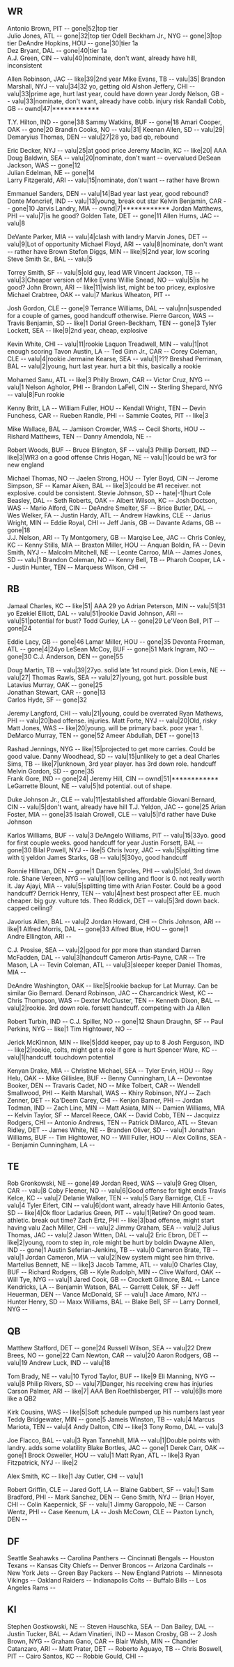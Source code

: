 WR
---------------------------------------------------------
Antonio Brown, PIT        -- gone|52|top tier           
Julio Jones, ATL          -- gone|32|top tier
Odell Beckham Jr., NYG    -- gone|3|top tier
DeAndre Hopkins, HOU      -- gone|30|tier 1a                    
Dez Bryant, DAL           -- gone|40|tier 1a             
A.J. Green, CIN           -- valu|40|nominate, don't want, already have hill,  inconsistent

Allen Robinson, JAC       -- like|39|2nd year
Mike Evans, TB            -- valu|35|
Brandon Marshall, NYJ     -- valu|34|32 yo, getting old
Alshon Jeffery, CHI       -- valu|33|prime age, hurt last year, could have down year
Jordy Nelson, GB          -- valu|33|nominate, don't want, already have cobb. injury risk
Randall Cobb, GB          -- ownd|47|************

T.Y. Hilton, IND          -- gone|38
Sammy Watkins, BUF        -- gone|18
Amari Cooper, OAK         -- gone|20
Brandin Cooks, NO         -- valu|31|
Keenan Allen, SD          -- valu|29|
Demaryius Thomas, DEN     -- valu|27|28 yo, bad qb, rebound

Eric Decker, NYJ          -- valu|25|at good price
Jeremy Maclin, KC         -- like|20|  AAA
Doug Baldwin, SEA         -- valu|20|nominate, don't want -- overvalued
DeSean Jackson, WAS       -- gone|12                     
Julian Edelman, NE        -- gone|14                     
Larry Fitzgerald, ARI     -- valu|15|nominate, don't want -- rather have Brown

Emmanuel Sanders, DEN     -- valu|14|Bad year last year, good rebound?
Donte Moncrief, IND       -- valu|13|young, break out star
Kelvin Benjamin, CAR      -- gone|10
Jarvis Landry, MIA        -- ownd|7|************
Jordan Matthews, PHI      -- valu|7|is he good?
Golden Tate, DET          -- gone|11
Allen Hurns, JAC          -- valu|8

DeVante Parker, MIA       -- valu|4|clash with landry
Marvin Jones, DET         -- valu|9|Lot of opportunity
Michael Floyd, ARI        -- valu|8|nominate, don't want -- rather have Brown
Stefon Diggs, MIN         -- like|5|2nd year, low scoring
Steve Smith Sr., BAL      -- valu|5

Torrey Smith, SF          -- valu|5|old guy, lead WR
Vincent Jackson, TB       -- valu|3|Cheaper version of Mike Evans
Willie Snead, NO          -- valu|5|is he good?
John Brown, ARI           -- like|11|wish list, might be too pricey, explosive
Michael Crabtree, OAK     -- valu|7
Markus Wheaton, PIT       --

Josh Gordon, CLE          -- gone|9
Terrance Williams, DAL    -- valu|nn|suspended for a couple of games, good handcuff otherwise.
Pierre Garcon, WAS        --
Travis Benjamin, SD       -- like|1
Dorial Green-Beckham, TEN -- gone|3
Tyler Lockett, SEA        -- like|9|2nd year, cheap, explosive

Kevin White, CHI          -- valu|11|rookie
Laquon Treadwell, MIN     -- valu|1|not enough scoring
Tavon Austin, LA          --
Ted Ginn Jr., CAR         --
Corey Coleman, CLE        -- valu|4|rookie
Jermaine Kearse, SEA      -- valu|1|???
Breshad Perriman, BAL     -- valu|2|young, hurt last year. hurt a bit this, basically a rookie

Mohamed Sanu, ATL         -- like|3
Philly Brown, CAR         -- 
Victor Cruz, NYG          -- valu|1
Nelson Agholor, PHI       --
Brandon LaFell, CIN       --
Sterling Shepard, NYG     -- valu|8|Fun rookie

Kenny Britt, LA           --
William Fuller, HOU       --
Kendall Wright, TEN       --
Devin Funchess, CAR       --
Rueben Randle, PHI        --
Sammie Coates, PIT        -- like|3

Mike Wallace, BAL         --
Jamison Crowder, WAS      --
Cecil Shorts, HOU         --
Rishard Matthews, TEN     --
Danny Amendola, NE        --

Robert Woods, BUF         --
Bruce Ellington, SF       -- valu|3
Phillip Dorsett, IND      -- like|3|WR3 on a good offense
Chris Hogan, NE           -- valu|1|could be wr3 for new england

Michael Thomas, NO        --
Jaelen Strong, HOU        --
Tyler Boyd, CIN           --
Jerome Simpson, SF        --
Kamar Aiken, BAL          -- like|3|could be #1 receiver. not explosive. could be consistent.
Stevie Johnson, SD        -- hate|-1|hurt
Cole Beasley, DAL         --
Seth Roberts, OAK         --
Albert Wilson, KC         --
Josh Doctson, WAS         --
Mario Alford, CIN         --
DeAndre Smelter, SF       --
Brice Butler, DAL         --
Wes Welker, FA            --
Justin Hardy, ATL         --
Andrew Hawkins, CLE       --
Jarius Wright, MIN        --
Eddie Royal, CHI          --
Jeff Janis, GB            --
Davante Adams, GB         -- gone|18                     
J.J. Nelson, ARI          --
Ty Montgomery, GB         --
Marqise Lee, JAC          --
Chris Conley, KC          --
Kenny Stills, MIA         --
Braxton Miller, HOU       --
Anquan Boldin, FA         --
Devin Smith, NYJ          --
Malcolm Mitchell, NE      --
Leonte Carroo, MIA        --
James Jones, SD           -- valu|1
Brandon Coleman, NO       --
Kenny Bell, TB            --
Pharoh Cooper, LA         --
Justin Hunter, TEN        --
Marquess Wilson, CHI      -- 

RB
---------------------------------------------------------
Jamaal Charles, KC        -- like|51|  AAA  29 yo
Adrian Peterson, MIN      -- valu|51|31 yo
Ezekiel Elliott, DAL      -- valu|51|rookie
David Johnson, ARI        -- valu|51|potential for bust? 
Todd Gurley, LA           -- gone|29
Le'Veon Bell, PIT         -- gone|24

Eddie Lacy, GB            -- gone|46
Lamar Miller, HOU         -- gone|35
Devonta Freeman, ATL      -- gone|4|24yo
LeSean McCoy, BUF         -- gone|51
Mark Ingram, NO           -- gone|30
C.J. Anderson, DEN        -- gone|55

Doug Martin, TB           -- valu|39|27yo. solid late 1st round pick.
Dion Lewis, NE            -- valu|27|
Thomas Rawls, SEA         -- valu|27|young, got hurt. possible bust
Latavius Murray, OAK      -- gone|25                     
Jonathan Stewart, CAR     -- gone|13                     
Carlos Hyde, SF           -- gone|32

Jeremy Langford, CHI      -- valu|21|young, could be overrated
Ryan Mathews, PHI         -- valu|20|bad offense. injuries.
Matt Forte, NYJ           -- valu|20|Old, risky
Matt Jones, WAS           -- like|20|young. will be primary back. poor year 1.
DeMarco Murray, TEN       -- gone|52
Ameer Abdullah, DET       -- gone|13

Rashad Jennings, NYG      -- like|15|projected to get more carries. Could be good value.
Danny Woodhead, SD        -- valu|15|unlikely to get a deal
Charles Sims, TB          -- like|7|unknown, 3rd year player. has 3rd down role. handcuff
Melvin Gordon, SD         -- gone|35                     
Frank Gore, IND           -- gone|24|
Jeremy Hill, CIN          -- ownd|51|************
LeGarrette Blount, NE     -- valu|5|td potential. out of shape.

Duke Johnson Jr., CLE     -- valu|11|established affordable
Giovani Bernard, CIN      -- valu|5|don't want, already have hill
T.J. Yeldon, JAC          -- gone|25
Arian Foster, MIA         -- gone|35
Isaiah Crowell, CLE       -- valu|5|I'd rather have Duke Johnson

Karlos Williams, BUF      -- valu|3
DeAngelo Williams, PIT    -- valu|15|33yo. good for first couple weeks. good handcuff for year
Justin Forsett, BAL       -- gone|30
Bilal Powell, NYJ         -- like|5
Chris Ivory, JAC          -- valu|5|splitting time with tj yeldon
James Starks, GB          -- valu|5|30yo, good handcuff

Ronnie Hillman, DEN       -- gone|1
Darren Sproles, PHI       -- valu|5|old, 3rd down role.
Shane Vereen, NYG         -- valu|1|low ceiling and floor is 0. not really worth it.
Jay Ajayi, MIA            -- valu|5|splitting time with Arian Foster. Could be a good handcuff?
Derrick Henry, TEN        -- valu|4|next best prospect after EE. much cheaper. big guy. vulture tds.
Theo Riddick, DET         -- valu|5|3rd down back. capped ceiling?

Javorius Allen, BAL       -- valu|2
Jordan Howard, CHI        --
Chris Johnson, ARI        -- like|1
Alfred Morris, DAL        -- gone|33
Alfred Blue, HOU          -- gone|1                     
Andre Ellington, ARI      --

C.J. Prosise, SEA         -- valu|2|good for ppr more than standard
Darren McFadden, DAL      -- valu|3|handcuff
Cameron Artis-Payne, CAR  --
Tre Mason, LA             --
Tevin Coleman, ATL        -- valu|3|sleeper keeper
Daniel Thomas, MIA        -- 

DeAndre Washington, OAK   -- like|5|rookie backup for Lat Murray. Can be similar Gio Bernard.
Denard Robinson, JAC      -- 
Charcandrick West, KC     --
Chris Thompson, WAS       --
Dexter McCluster, TEN     --
Kenneth Dixon, BAL        -- valu|2|rookie. 3rd down role. forsett handcuff. competing with Ja Allen

Robert Turbin, IND        --
C.J. Spiller, NO          -- gone|12
Shaun Draughn, SF         --
Paul Perkins, NYG         -- like|1
Tim Hightower, NO         --

Jerick McKinnon, MIN      -- like|5|ddd keeper, pay up to 8
Josh Ferguson, IND        -- like|2|rookie, colts, might get a role if gore is hurt
Spencer Ware, KC          -- valu|1|handcuff. touchdown potential


Kenyan Drake, MIA         --
Christine Michael, SEA    --
Tyler Ervin, HOU          --
Roy Helu, OAK             --
Mike Gillislee, BUF       --
Benny Cunningham, LA      --
Devontae Booker, DEN      --
Travaris Cadet, NO        --
Mike Tolbert, CAR         --
Wendell Smallwood, PHI    --
Keith Marshall, WAS       --
Khiry Robinson, NYJ       --
Zach Zenner, DET          --
Ka'Deem Carey, CHI        --
Kenjon Barner, PHI        --
Jordan Todman, IND        --
Zach Line, MIN            --
Matt Asiata, MIN          --
Damien Williams, MIA      --
Kelvin Taylor, SF         --
Marcel Reece, OAK         --
David Cobb, TEN           --
Jacquizz Rodgers, CHI     --
Antonio Andrews, TEN      --
Patrick DiMarco, ATL      --
Stevan Ridley, DET        --
James White, NE           --
Branden Oliver, SD        -- valu|1
Jonathan Williams, BUF    --
Tim Hightower, NO         --
Will Fuller, HOU          --
Alex Collins, SEA         --
Benjamin Cunningham, LA   --

TE
---------------------------------------------------------
Rob Gronkowski, NE        -- gone|49
Jordan Reed, WAS          -- valu|9
Greg Olsen, CAR           -- valu|8
Coby Fleener, NO          -- valu|6|Good offense for tight ends
Travis Kelce, KC          -- valu|7
Delanie Walker, TEN       -- valu|5
Gary Barnidge, CLE        -- valu|4
Tyler Eifert, CIN         -- valu|6|dont want, already have Hill
Antonio Gates, SD         -- like|4|Ok floor
Ladarius Green, PIT       -- valu|1|Retire? On good team. athletic. break out time? 
Zach Ertz, PHI            -- like|3|bad offense, might start having valu
Zach Miller, CHI          -- valu|2
Jimmy Graham, SEA         -- valu|2
Julius Thomas, JAC        -- valu|2
Jason Witten, DAL         -- valu|2
Eric Ebron, DET           -- like|2|young, room to step in, role might be hurt by boldin
Dwayne Allen, IND         -- gone|1
Austin Seferian-Jenkins, TB -- valu|0
Cameron Brate, TB         -- valu|1
Jordan Cameron, MIA       -- valu|2|New system might see him thrive.
Martellus Bennett, NE     -- like|3
Jacob Tamme, ATL          -- valu|0
Charles Clay, BUF         --
Richard Rodgers, GB       --
Kyle Rudolph, MIN         --
Clive Walford, OAK        --
Will Tye, NYG             -- valu|1
Jared Cook, GB            --
Crockett Gillmore, BAL    --
Lance Kendricks, LA       --
Benjamin Watson, BAL      --
Garrett Celek, SF         --
Jeff Heuerman, DEN        --
Vance McDonald, SF        -- valu|1
Jace Amaro, NYJ           --
Hunter Henry, SD          --
Maxx Williams, BAL        --
Blake Bell, SF            --
Larry Donnell, NYG        --

QB
---------------------------------------------------------
Matthew Stafford, DET     -- gone|24
Russell Wilson, SEA       -- valu|22
Drew Brees, NO            -- gone|22
Cam Newton, CAR           -- valu|20
Aaron Rodgers, GB         -- valu|19
Andrew Luck, IND          -- valu|18

Tom Brady, NE             -- valu|10
Tyrod Taylor, BUF         -- like|9
Eli Manning, NYG          -- valu|8
Philip Rivers, SD         -- valu|7|Danger, his receiving crew has injuries
Carson Palmer, ARI        -- like|7|  AAA
Ben Roethlisberger, PIT   -- valu|6|Is more like a QB2

Kirk Cousins, WAS         -- like|5|Soft schedule pumped up his numbers last year
Teddy Bridgewater, MIN    -- gone|5
Jameis Winston, TB        -- valu|4
Marcus Mariota, TEN       -- valu|4
Andy Dalton, CIN          -- like|3
Tony Romo, DAL            -- valu|3

Joe Flacco, BAL           -- valu|3
Ryan Tannehill, MIA       -- valu|1|Double points with landry. adds some volatility
Blake Bortles, JAC        -- gone|1
Derek Carr, OAK           -- gone|1
Brock Osweiler, HOU       -- valu|1
Matt Ryan, ATL            -- like|3
Ryan Fitzpatrick, NYJ     -- like|2

Alex Smith, KC            -- like|1
Jay Cutler, CHI           -- valu|1

Robert Griffin, CLE       --
Jared Goff, LA            --
Blaine Gabbert, SF        -- valu|1
Sam Bradford, PHI         --
Mark Sanchez, DEN         --
Geno Smith, NYJ           --
Brian Hoyer, CHI          --
Colin Kaepernick, SF      -- valu|1
Jimmy Garoppolo, NE       --
Carson Wentz, PHI         --
Case Keenum, LA           --
Josh McCown, CLE          --
Paxton Lynch, DEN         --

DF
---------------------------------------------------------
Seattle Seahawks          --
Carolina Panthers         --
Cincinnati Bengals        --
Houston Texans            --
Kansas City Chiefs        --
Denver Broncos            --
Arizona Cardinals         --
New York Jets             --
Green Bay Packers         --
New England Patriots      --
Minnesota Vikings         --
Oakland Raiders           --
Indianapolis Colts        --
Buffalo Bills             --
Los Angeles Rams          --

KI
---------------------------------------------------------
Stephen Gostkowski, NE    --
Steven Hauschka, SEA      --
Dan Bailey, DAL           --
Justin Tucker, BAL        --
Adam Vinatieri, IND       --
Mason Crosby, GB          -- 2
Josh Brown, NYG           --
Graham Gano, CAR          --
Blair Walsh, MIN          --
Chandler Catanzaro, ARI   --
Matt Prater, DET          --
Roberto Aguayo, TB        --
Chris Boswell, PIT        --
Cairo Santos, KC          --
Robbie Gould, CHI         --

